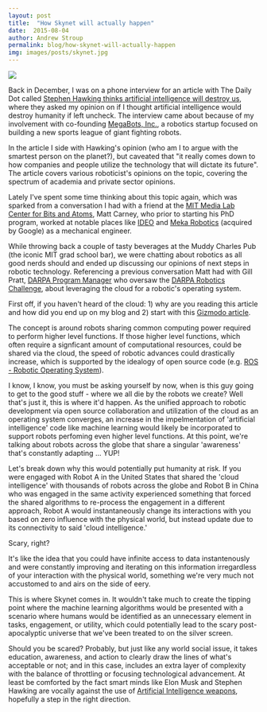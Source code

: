 ```yaml
---
layout: post
title:  "How Skynet will actually happen"
date:  2015-08-04
author: Andrew Stroup
permalink: blog/how-skynet-will-actually-happen
img: images/posts/skynet.jpg
---
```

<img src="{{ baseurl }}/images/posts/skyney.jpg" class="img-responsive">

Back in December, I was on a phone interview for an article with The Daily Dot called [Stephen Hawking thinks artificial intelligence will destroy us](http://www.dailydot.com/technology/stephen-hawking-artificial-intelligence-civilization/), where they asked my opinion on if I thought artificial intelligence would destroy humanity if left uncheck. The interview came about because of my involvement with co-founding [MegaBots, Inc.](http://megabots.com), a robotics startup focused on building a new sports league of giant fighting robots.

In the article I side with Hawking's opinion (who am I to argue with the smartest person on the planet?), but caveated that "it really comes down to how companies and people utilize the technology that will dictate its future". The article covers various roboticist's opinions on the topic, covering the spectrum of academia and private sector opinions.

Lately I've spent some time thinking about this topic again, which was sparked from a conversation I had with a friend at the [MIT Media Lab](https://www.media.mit.edu/) [Center for Bits and Atoms](http://cba.mit.edu/), Matt Carney, who prior to starting his PhD program, worked at notable places like [IDEO](http://www.ideo.com) and [Meka Robotics](https://en.wikipedia.org/wiki/Meka_Robotics) (acquired by Google) as a mechanical engineer.

While throwing back a couple of tasty beverages at the Muddy Charles Pub (the iconic MIT grad school bar), we were chatting about robotics as all good nerds should and ended up discussing our opinions of next steps in robotic technology. Referencing a previous conversation Matt had with Gill Pratt, [DARPA Program Manager](http://www.darpa.mil/staff/dr-gill-a-pratt) who oversaw the [DARPA Robotics Challenge](https://en.wikipedia.org/wiki/DARPA_Robotics_Challenge), about leveraging the cloud for a robotic's operating system.

First off, if you haven't heard of the cloud: 1) why are you reading this article and how did you end up on my blog and 2) start with this [Gizmodo article](http://gizmodo.com/what-is-the-cloud-and-where-is-it-1682276210). 

The concept is around robots sharing common computing power required to perform higher level functions. If those higher level functions, which often require a signficant amount of computational resources, could be shared via the cloud, the speed of robotic advances could drastically increase, which is supported by the idealogy of open source code (e.g. [ROS - Robotic Operating System](http://www.ros.org/)).

I know, I know, you must be asking yourself by now, when is this guy going to get to the good stuff - where we all die by the robots we create? Well that's just it, this is where it'd happen. As the unified approach to robotic development via open source collaboration and utilization of the cloud as an operating system converges, an increase in the impelmentation of 'artificial intelligence' code like machine learning would likely be incorporated to support robots perfoming even higher level functions. At this point, we're talking about robots across the globe that share a singular 'awareness' that's constantly adapting ... YUP!

Let's break down why this would potentially put humanity at risk. If you were engaged with Robot A in the United States that shared the 'cloud intelligence' with thousands of robots across the globe and Robot B in China who was engaged in the same activity experienced something that forced the shared algorithms to re-process the engagement in a different approach, Robot A would instantaneously change its interactions with you based on zero influence with the physical world, but instead update due to its connectivity to said 'cloud intelligence.'

Scary, right?

It's like the idea that you could have infinite access to data instantenously and were constantly improving and iterating on this information irregardless of your interaction with the physical world, something we're very much not accustomed to and airs on the side of eery.

This is where Skynet comes in. It wouldn't take much to create the tipping point where the machine learning algorithms would be presented with a scenario where humans would be identified as an unnecessary element in tasks, engagement, or utility, which could potentially lead to the scary post-apocalyptic universe that we've been treated to on the silver screen.

Should you be scared? Probably, but just like any world social issue, it takes education, awareness, and action to clearly draw the lines of what's acceptable or not; and in this case, includes an extra layer of complexity with the balance of throttling or focusing technological advancement. At least be comforted by the fact smart minds like Elon Musk and Stephen Hawking are vocally against the use of [Artificial Intelligence weapons](http://time.com/3973500/elon-musk-stephen-hawking-ai-weapons/), hopefully a step in the right direction. 